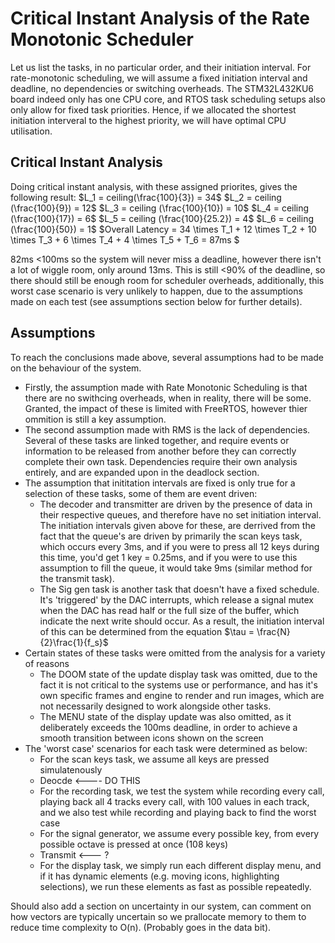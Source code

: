 # Critical Instant Analysis of the Rate Monotonic Scheduler

Let us list the tasks, in no particular order, and their initiation interval. For rate-monotonic scheduling, we will assume a fixed initiation interval and deadline, no dependencies or switching overheads. The STM32L432KU6 board indeed only has one CPU core, and RTOS task scheduling setups also only allow for fixed task priorities. Hence, if we allocated the shortest initiation interveral to the highest priority, we will have optimal CPU utilisation.

## Critical Instant Analysis

Doing critical instant analysis, with these assigned priorites, gives the following result:
$L_1 = ceiling(\frac{100}{3}) = 34$
$L_2 = ceiling (\frac{100}{9}) = 12$ 
$L_3 = ceiling (\frac{100}{10}) = 10$ 
$L_4 = ceiling (\frac{100}{17}) = 6$
$L_5 = ceiling (\frac{100}{25.2}) = 4$
$L_6 = ceiling (\frac{100}{50}) = 1$
$Overall Latency = 34 \times T_1 + 12 \times T_2 + 10 \times T_3 + 6 \times T_4 + 4 \times T_5 + T_6 = 87ms $

82ms <100ms so the system will never miss a deadline, however there isn't a lot of wiggle room, only around 13ms. This is still <90% of the deadline, so there should still be enough room for scheduler overheads, additionally, this worst case scenario is very unlikely to happen, due to the assumptions made on each test (see assumptions section below for further details). 



<!-- Should add CIA diagram here -->

## Assumptions 
To reach the conclusions made above, several assumptions had to be made on the behaviour of the system. 
- Firstly, the assumption made with Rate Monotonic Scheduling is that there are no swithcing overheads, when in reality, there will be some. Granted, the impact of these is limited with FreeRTOS, however thier ommition is still a key assumption. 
- The second assumption made with RMS is the lack of dependencies. Several of these tasks are linked together, and require events or information to be released from another before they can correctly complete their own task. Dependencies require their own analysis entirely, and are expanded upon in the deadlock section.
- The assumption that inititation intervals are fixed is only true for a selection of these tasks, some of them are event driven:
    - The decoder and transmitter are driven by the presence of data in their respective queues, and therefore have no set initiation interval. The initiation intervals given above for these, are derrived from the fact that the queue's are driven by primarily the scan keys task, which occurs every 3ms, and if you were to press all 12 keys during this time, you'd get 1 key = 0.25ms, and if you were to use this assumption to fill the queue, it would take 9ms (similar method for the transmit task).
    - The Sig gen task is another task that doesn't have a fixed schedule. It's 'triggered' by the DAC interrupts, which release a signal mutex when the DAC has read half or the full size of the buffer, which indicate the next write should occur. As a result, the initiation interval of this can be determined from the equation $\tau = \frac{N}{2}\frac{1}{f_s}$
- Certain states of these tasks were omitted from the analysis for a variety of reasons
    - The DOOM state of the update display task was omitted, due to the fact it is not critical to the systems use or performance, and has it's own specific frames and engine to render and run images, which are not necessarily designed to work alongside other tasks.
    - The MENU state of the display update was also omitted, as it deliberately exceeds the 100ms deadline, in order to achieve a smooth transition between icons shown on the screen
    <!-- Check that the yap above is true, and if it is, expand upon why  we can exceed the 100ms deadline with no impact? -->
- The 'worst case' scenarios for each task were determined as below:
    - For the scan keys task, we assume all keys are pressed simulatenously
    - Deocde <---- DO THIS
    - For the recording task, we test the system while recording every call, playing back all 4 tracks every call, with 100 values in each track, and we also test while recording and playing back to find the worst case
    - For the signal generator, we assume every possible key, from every possible octave is pressed at once (108 keys)
    - Transmit <--- ?
    - For the display task, we simply run each different display menu, and if it has dynamic elements (e.g. moving icons, highlighting selections), we run these elements as fast as possible repeatedly.
    

Should also add a section on uncertainty in our system, can comment on how vectors are typically uncertain so we prallocate memory to them to reduce time complexity to O(n). (Probably goes in the data bit).
